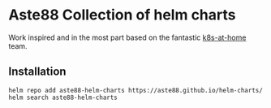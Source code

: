 # Aste88 Collection of helm charts

Work inspired and in the most part based on the fantastic [k8s-at-home](https://k8s-at-home.com/) team.

## Installation

```console
helm repo add aste88-helm-charts https://aste88.github.io/helm-charts/
helm search aste88-helm-charts
```
